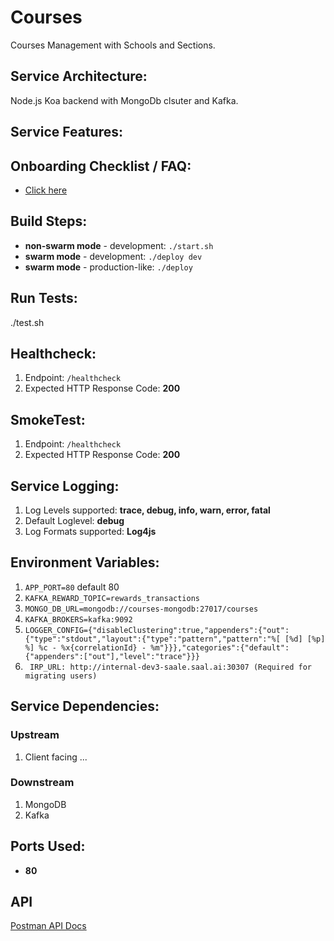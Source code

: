 # Courses
Courses Management with Schools and Sections.

## Service Architecture:
Node.js Koa backend with MongoDb clsuter and Kafka.

## Service Features:

## Onboarding Checklist / FAQ:
*  [Click here](./CheckList.md)

## Build Steps:
* **non-swarm mode** - development: `./start.sh`
* **swarm mode** - development: `./deploy dev`
* **swarm mode** - production-like: `./deploy`

## Run Tests:
./test.sh

## Healthcheck:

1.  Endpoint: `/healthcheck`
2.  Expected HTTP Response Code: **200**

## SmokeTest:
1.  Endpoint: `/healthcheck`
2.  Expected HTTP Response Code: **200**

## Service Logging:

1.  Log Levels supported: **trace, debug, info, warn, error, fatal**
2.  Default Loglevel: **debug**
3.  Log Formats supported: **Log4js**

## Environment Variables:

1.  `APP_PORT=80` default 80
2.  `KAFKA_REWARD_TOPIC=rewards_transactions`
3.  `MONGO_DB_URL=mongodb://courses-mongodb:27017/courses`
4.  `KAFKA_BROKERS=kafka:9092`
5.  `LOGGER_CONFIG={"disableClustering":true,"appenders":{"out":{"type":"stdout","layout":{"type":"pattern","pattern":"%[ [%d] [%p] %] %c - %x{correlationId} - %m"}}},"categories":{"default":{"appenders":["out"],"level":"trace"}}}`
6. ` IRP_URL: http://internal-dev3-saale.saal.ai:30307 (Required for migrating users)`


## Service Dependencies:
### Upstream
1. Client facing ...

### Downstream
1. MongoDB
2. Kafka

## Ports Used:
* **80**

## API
[Postman API Docs](https://documenter.getpostman.com/view/8891956/SWE85xxQ)